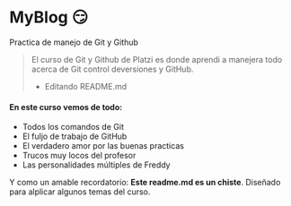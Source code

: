 # MyBlog 😏

Practica de manejo de Git y Github

> El curso de Git y Github de Platzi es donde aprendi a manejera todo acerca de Git control deversiones y GitHub.
>
> - Editando README.md

#### En este curso vemos de todo:

- Todos los comandos de Git
- El fuljo de trabajo de GitHub
- El verdadero amor por las buenas practicas
- Trucos muy locos del profesor
- Las personalidades múltiples de Freddy

Y como un amable recordatorio: **Este readme.md es un chiste**. Diseñado para alplicar algunos temas del curso.
